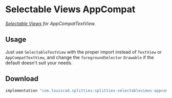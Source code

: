 # Selectable Views AppCompat

*[Selectable Views](../selectableviews) for AppCompatTextView.*

## Usage

Just use `SelectableTextView` with the proper import instead of
`TextView` or `AppCompatTextView`, and change the `foregroundSelector`
`Drawable` if the default doesn't suit your needs.

## Download

```groovy
implementation "com.louiscad.splitties:splitties-selectableviews-appcompat:$splitties_version"
```
